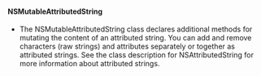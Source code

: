 #### NSMutableAttributedString
- The NSMutableAttributedString class declares additional methods for mutating the content of an attributed string. You can add and remove characters (raw strings) and attributes separately or together as attributed strings. See the class description for NSAttributedString for more information about attributed strings.






